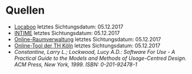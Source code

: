 # Quellen

* [Locaboo](http://locaboo.com) letztes Sichtungsdatum: 05.12.2017
* [INTIME](https://www.comtec-noeker.de) letztes Sichtungsdatum: 05.12.2017
* [Online-Raumverwaltung](http://online-raumverwaltung.de) letztes Sichtungsdatum: 05.12.2017
* [Online-Tool der TH Köln](http://advbs06.gm.fh-koeln.de:7777/plsql/sport.raum_abfrage) letztes Sichtungsdatum: 05.12.2017
* *Constantine, Larry L.; Lockwood, Lucy A.D.: Software For Use - A Practical Guide to the Models and Methods of Usage-Centred Design. ACM Press, New York, 1999. ISBN: 0-201-92478-1*
<!-- Buchseiten der einzelnen Modelle adressieren -->






















